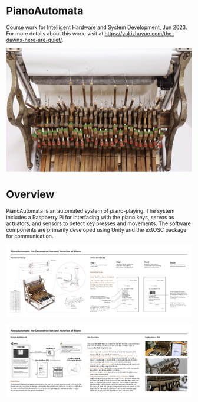 # PianoAutomata
Course work for Intelligent Hardware and System Development, Jun 2023. For more details about this work, visit at https://yukizhuyue.com/the-dawns-here-are-quiet/.


![Project Cover Image](cover/cover.jpg)


# Overview
PianoAutomata is an automated system of piano-playing. The system includes a Raspberry Pi for interfacing with the piano keys, servos as actuators, and sensors to detect key presses and movements. The software components are primarily developed using Unity and the extOSC package for communication.

![Interaction](cover/interaction.png)

![System Architecture](cover/system_architecture.png)

